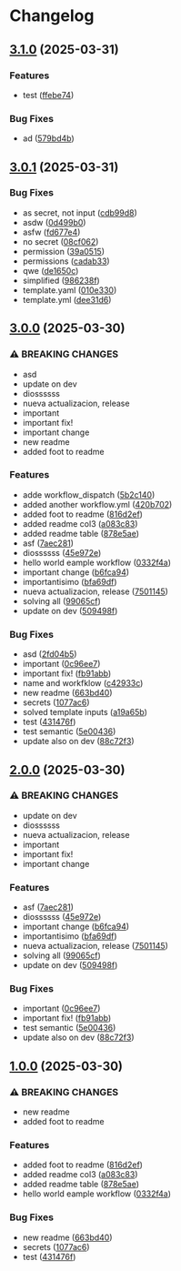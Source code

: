 # Changelog

## [3.1.0](https://github.com/fhidalgoc-org/test_actions/compare/v3.0.1...v3.1.0) (2025-03-31)


### Features

* test ([ffebe74](https://github.com/fhidalgoc-org/test_actions/commit/ffebe74111f7e2075c4b221ccccd348539dde352))


### Bug Fixes

* ad ([579bd4b](https://github.com/fhidalgoc-org/test_actions/commit/579bd4b8b64d214c808d932557e5cb14b4e08810))

## [3.0.1](https://github.com/fhidalgoc-org/test_actions/compare/v3.0.0...v3.0.1) (2025-03-31)


### Bug Fixes

* as secret, not input ([cdb99d8](https://github.com/fhidalgoc-org/test_actions/commit/cdb99d8273663e92f61b1ea34339cecaac89628d))
* asdw ([0d499b0](https://github.com/fhidalgoc-org/test_actions/commit/0d499b02ecc943e7f7905fdfde9cf9362356f7c4))
* asfw ([fd677e4](https://github.com/fhidalgoc-org/test_actions/commit/fd677e4aa127d8bd03ef0562b7f45b5485d30d86))
* no secret ([08cf062](https://github.com/fhidalgoc-org/test_actions/commit/08cf0624aa0431114f5866ceac71070462b7ea6d))
* permission ([39a0515](https://github.com/fhidalgoc-org/test_actions/commit/39a05156ea7d7edfea31e919e43f717dd9627640))
* permissions ([cadab33](https://github.com/fhidalgoc-org/test_actions/commit/cadab334048383d416931f773b88f2b2ae0e0fc2))
* qwe ([de1650c](https://github.com/fhidalgoc-org/test_actions/commit/de1650c0f6a0f56697ea133393dfecb6865f953a))
* simplified ([986238f](https://github.com/fhidalgoc-org/test_actions/commit/986238f4299d278ee4e8cc61fb7ad3958cc78327))
* template.yaml ([010e330](https://github.com/fhidalgoc-org/test_actions/commit/010e330b3143d3b15f23b42cea35a153c1c9df29))
* template.yml ([dee31d6](https://github.com/fhidalgoc-org/test_actions/commit/dee31d6dda6cd84702213c6b19ed29f55ecd8f21))

## [3.0.0](https://github.com/fhidalgoc-org/test_actions/compare/v2.0.0...v3.0.0) (2025-03-30)


### ⚠ BREAKING CHANGES

* asd
* update on dev
* diossssss
* nueva actualizacion, release
* important
* important fix!
* important change
* new readme
* added foot to readme

### Features

* adde workflow_dispatch ([5b2c140](https://github.com/fhidalgoc-org/test_actions/commit/5b2c140b5091af0fe7d910a0ee53d538d6b43580))
* added another workflow.yml ([420b702](https://github.com/fhidalgoc-org/test_actions/commit/420b70243b6ee6bb277fc264161a5bb2c1cad122))
* added foot to readme ([816d2ef](https://github.com/fhidalgoc-org/test_actions/commit/816d2ef04ad5875a10dbf8f03b744167f459d445))
* added readme col3 ([a083c83](https://github.com/fhidalgoc-org/test_actions/commit/a083c839bffc74494e39ad411f56554335c271cf))
* added readme table ([878e5ae](https://github.com/fhidalgoc-org/test_actions/commit/878e5ae02e3944c0b88f96cd53679b84961aa01e))
* asf ([7aec281](https://github.com/fhidalgoc-org/test_actions/commit/7aec281ce7a1f38158edb01c8d92c91ee547f383))
* diossssss ([45e972e](https://github.com/fhidalgoc-org/test_actions/commit/45e972e8dc5c9437f0cf6d813e99e21ef5384cf1))
* hello world eample workflow ([0332f4a](https://github.com/fhidalgoc-org/test_actions/commit/0332f4afe9cdf92e62bbc7c83fa2e289ae65a58e))
* important change ([b6fca94](https://github.com/fhidalgoc-org/test_actions/commit/b6fca94be3db11144ab39015ccc8a375a7eb31a6))
* importantisimo ([bfa69df](https://github.com/fhidalgoc-org/test_actions/commit/bfa69df06cab2ef73d8dd5e67b7c6e4793453dff))
* nueva actualizacion, release ([7501145](https://github.com/fhidalgoc-org/test_actions/commit/750114551b5ae0c26dc06e066a8c6fbef121090a))
* solving all ([99065cf](https://github.com/fhidalgoc-org/test_actions/commit/99065cf90ce901d192e070adf44772a5f5c9b1a7))
* update on dev ([509498f](https://github.com/fhidalgoc-org/test_actions/commit/509498ff2803192b58edfbad9ded629050ebcb4e))


### Bug Fixes

* asd ([2fd04b5](https://github.com/fhidalgoc-org/test_actions/commit/2fd04b5705948ba39f8c224a9acd45ba5a31752e))
* important ([0c96ee7](https://github.com/fhidalgoc-org/test_actions/commit/0c96ee7baaffbfd59f2121d81e8d93d7a8fcc205))
* important fix! ([fb91abb](https://github.com/fhidalgoc-org/test_actions/commit/fb91abb56740f03d5cf234200de2581f6ed04ac0))
* name and workfklow ([c42933c](https://github.com/fhidalgoc-org/test_actions/commit/c42933cf2c669ab95792025f60274f6e76668aac))
* new readme ([663bd40](https://github.com/fhidalgoc-org/test_actions/commit/663bd40371d56dde4c026d92f71ce0deaabcb7a9))
* secrets ([1077ac6](https://github.com/fhidalgoc-org/test_actions/commit/1077ac6fab182b96ef4063ead292a6d050af24f6))
* solved template inputs ([a19a65b](https://github.com/fhidalgoc-org/test_actions/commit/a19a65b65b22b6676d07c4169fdcc165ac3bb66d))
* test ([431476f](https://github.com/fhidalgoc-org/test_actions/commit/431476f03afc79f759eb36c73de9c7c57f67b8da))
* test semantic ([5e00436](https://github.com/fhidalgoc-org/test_actions/commit/5e0043677cbebafe4a6e04dbe7173cb7f35f6770))
* update also on dev ([88c72f3](https://github.com/fhidalgoc-org/test_actions/commit/88c72f3e54f70cf28eadb5a9eaf8f28bbef4416c))

## [2.0.0](https://github.com/fhidalgoc-org/test_actions/compare/v1.0.0...v2.0.0) (2025-03-30)


### ⚠ BREAKING CHANGES

* update on dev
* diossssss
* nueva actualizacion, release
* important
* important fix!
* important change

### Features

* asf ([7aec281](https://github.com/fhidalgoc-org/test_actions/commit/7aec281ce7a1f38158edb01c8d92c91ee547f383))
* diossssss ([45e972e](https://github.com/fhidalgoc-org/test_actions/commit/45e972e8dc5c9437f0cf6d813e99e21ef5384cf1))
* important change ([b6fca94](https://github.com/fhidalgoc-org/test_actions/commit/b6fca94be3db11144ab39015ccc8a375a7eb31a6))
* importantisimo ([bfa69df](https://github.com/fhidalgoc-org/test_actions/commit/bfa69df06cab2ef73d8dd5e67b7c6e4793453dff))
* nueva actualizacion, release ([7501145](https://github.com/fhidalgoc-org/test_actions/commit/750114551b5ae0c26dc06e066a8c6fbef121090a))
* solving all ([99065cf](https://github.com/fhidalgoc-org/test_actions/commit/99065cf90ce901d192e070adf44772a5f5c9b1a7))
* update on dev ([509498f](https://github.com/fhidalgoc-org/test_actions/commit/509498ff2803192b58edfbad9ded629050ebcb4e))


### Bug Fixes

* important ([0c96ee7](https://github.com/fhidalgoc-org/test_actions/commit/0c96ee7baaffbfd59f2121d81e8d93d7a8fcc205))
* important fix! ([fb91abb](https://github.com/fhidalgoc-org/test_actions/commit/fb91abb56740f03d5cf234200de2581f6ed04ac0))
* test semantic ([5e00436](https://github.com/fhidalgoc-org/test_actions/commit/5e0043677cbebafe4a6e04dbe7173cb7f35f6770))
* update also on dev ([88c72f3](https://github.com/fhidalgoc-org/test_actions/commit/88c72f3e54f70cf28eadb5a9eaf8f28bbef4416c))

## [1.0.0](https://github.com/fhidalgoc-org/test_actions/compare/v0.0.0...v1.0.0) (2025-03-30)


### ⚠ BREAKING CHANGES

* new readme
* added foot to readme

### Features

* added foot to readme ([816d2ef](https://github.com/fhidalgoc-org/test_actions/commit/816d2ef04ad5875a10dbf8f03b744167f459d445))
* added readme col3 ([a083c83](https://github.com/fhidalgoc-org/test_actions/commit/a083c839bffc74494e39ad411f56554335c271cf))
* added readme table ([878e5ae](https://github.com/fhidalgoc-org/test_actions/commit/878e5ae02e3944c0b88f96cd53679b84961aa01e))
* hello world eample workflow ([0332f4a](https://github.com/fhidalgoc-org/test_actions/commit/0332f4afe9cdf92e62bbc7c83fa2e289ae65a58e))


### Bug Fixes

* new readme ([663bd40](https://github.com/fhidalgoc-org/test_actions/commit/663bd40371d56dde4c026d92f71ce0deaabcb7a9))
* secrets ([1077ac6](https://github.com/fhidalgoc-org/test_actions/commit/1077ac6fab182b96ef4063ead292a6d050af24f6))
* test ([431476f](https://github.com/fhidalgoc-org/test_actions/commit/431476f03afc79f759eb36c73de9c7c57f67b8da))

